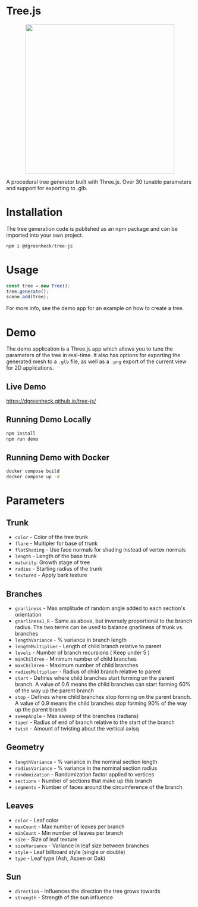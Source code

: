 # Tree.js

<p align="center">
<img src="https://github.com/dgreenheck/tree-js/assets/3814912/d42076c3-06ad-469d-bca1-f84a1a5eb2cb" width="400">
</p>

A procedural tree generator built with Three.js. Over 30 tunable parameters and support for exporting to .glb.

# Installation

The tree generation code is published as an npm package and can be imported into your own project.

```js
npm i @dgreenheck/tree-js
```

# Usage

```js
const tree = new Tree();
tree.generate();
scene.add(tree);
```

For more info, see the demo app for an example on how to create a tree.

# Demo

The demo application is a Three.js app which allows you to tune the parameters of the tree in real-time. It also has options for exporting the generated mesh to a `.glb` file, as well as a `.png` export of the current view for 2D applications.

## Live Demo

https://dgreenheck.github.io/tree-js/

## Running Demo Locally

```bash
npm install
npm run demo
```

## Running Demo with Docker

```bash
docker compose build
docker compose up -d
```

# Parameters

## Trunk

- `color` - Color of the tree trunk
- `flare` - Multipler for base of trunk
- `flatShading` - Use face normals for shading instead of vertex normals
- `length` - Length of the base trunk
- `maturity`: Growth stage of tree
- `radius` - Starting radius of the trunk
- `textured` - Apply bark texture

## Branches

- `gnarliness` - Max amplitude of random angle added to each section's orientation
- `gnarliness1_R` - Same as above, but inversely proportional to the branch radius. The two terms can be used to balance gnarliness of trunk vs. branches
- `lengthVariance` - % variance in branch length
- `lengthMultiplier` - Length of child branch relative to parent
- `levels` - Number of branch recursions ( Keep under 5 )
- `minChildren` - Minimum number of child branches
- `maxChildren` - Maximum number of child branches
- `radiusMultiplier` - Radius of child branch relative to parent
- `start` - Defines where child branches start forming on the parent branch. A value of 0.6 means the child branches can start forming 60% of the way up the parent branch
- `stop` - Defines where child branches stop forming on the parent branch. A value of 0.9 means the child branches stop forming 90% of the way up the parent branch
- `sweepAngle` - Max sweep of the branches (radians)
- `taper` - Radius of end of branch relative to the start of the branch
- `twist` - Amount of twisting about the vertical axisq

## Geometry

- `lengthVariance` - % variance in the nominal section length
- `radiusVariance` - % variance in the nominal section radius
- `randomization` - Randomization factor applied to vertices
- `sections` - Number of sections that make up this branch
- `segments` - Number of faces around the circumference of the branch

## Leaves

- `color` - Leaf color
- `maxCount` - Max number of leaves per branch
- `minCount` - Min number of leaves per branch
- `size` - Size of leaf texture
- `sizeVariance` - Variance in leaf size between branches
- `style` - Leaf billboard style (single or double)
- `type` - Leaf type (Ash, Aspen or Oak)

## Sun

- `direction` - Influences the direction the tree grows towards
- `strength` - Strength of the sun influence
